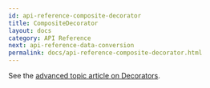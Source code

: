 ```yaml
---
id: api-reference-composite-decorator
title: CompositeDecorator
layout: docs
category: API Reference
next: api-reference-data-conversion
permalink: docs/api-reference-composite-decorator.html
---
```


See the [advanced topic article on Decorators](/docs/advanced-topics-decorators.html#compositedecorator).
